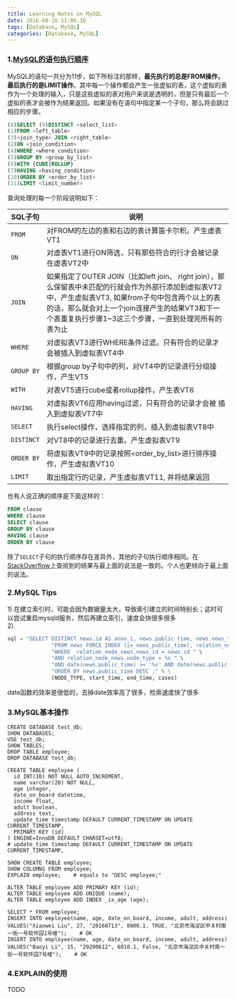 ```yaml
---
title: Learning Notes on MySQL
date: 2016-08-16 11:06:16
tags: [Database, MySQL]
categories: [Database, MySQL]
---
```


### 1.[MySQL的语句执行顺序][MySQL的语句执行顺序]
MySQL的语句一共分为11步，如下所标注的那样，**最先执行的总是FROM操作，最后执行的是LIMIT操作**。其中每一个操作都会产生一张虚拟的表，这个虚拟的表作为一个处理的输入，只是这些虚拟的表对用户来说是透明的，但是只有最后一个虚拟的表才会被作为结果返回。如果没有在语句中指定某一个子句，那么将会跳过相应的步骤。
```sql
(8)SELECT (9)DISTINCT <select_list>
(1)FROM <left_table>
(3)<join_type> JOIN <right_table>
(2)ON <join_condition>
(4)WHERE <where_condition>
(5)GROUP BY <group_by_list>
(6)WITH {CUBE|ROLLUP}
(7)HAVING <having_condition>
(10)ORDER BY <order_by_list>
(11)LIMIT <limit_number>
```

查询处理的每一个阶段说明如下：

| SQL子句 | 说明 |
| --- | --- |
| `FROM` | 对FROM的左边的表和右边的表计算笛卡尔积。产生虚表VT1 |
| `ON` | 对虚表VT1进行ON筛选，只有那些符合<join-condition>的行才会被记录在虚表VT2中 |
| `JOIN `| 如果指定了OUTER JOIN（比如left join、 right join），那么保留表中未匹配的行就会作为外部行添加到虚拟表VT2中，产生虚拟表VT3, 如果from子句中包含两个以上的表的话，那么就会对上一个join连接产生的结果VT3和下一个表重复执行步骤1~3这三个步骤，一直到处理完所有的表为止 |
| `WHERE` | 对虚拟表VT3进行WHERE条件过滤。只有符合<where-condition>的记录才会被插入到虚拟表VT4中 |
| `GROUP BY` | 根据group by子句中的列，对VT4中的记录进行分组操作，产生VT5 |
| `WITH` | 对表VT5进行cube或者rollup操作，产生表VT6 |
| `HAVING` | 对虚拟表VT6应用having过滤，只有符合<having-condition>的记录才会被 插入到虚拟表VT7中 |
| `SELECT` | 执行select操作，选择指定的列，插入到虚拟表VT8中 |
| `DISTINCT` | 对VT8中的记录进行去重。产生虚拟表VT9 |
| `ORDER BY` | 将虚拟表VT9中的记录按照<order_by_list>进行排序操作，产生虚拟表VT10 |
| `LIMIT` | 取出指定行的记录，产生虚拟表VT11, 并将结果返回 |

也有人说正确的顺序是下面这样的：
```sql
FROM clause
WHERE clause
SELECT clause
GROUP BY clause
HAVING clause
ORDER BY clause
```
除了`SELECT`子句的执行顺序存在差异外，其他的子句执行顺序相同。在[StackOverflow][MySQL Order of Operations?]上查阅到的结果与最上面的说法是一致的。个人也更倾向于最上面的说法。

<!-- 1. References -->
[MySQL的语句执行顺序]: http://www.cnblogs.com/rollenholt/p/3776923.html
[MySQL Order of Operations?]: http://stackoverflow.com/questions/4001183/mysql-order-of-operations

### 2.MySQL Tips
1).在建立索引时，可能会因为数据量太大，导致索引建立的时间特别长；这时可以尝试重启mysqld服务，然后再建立索引，速度会快很多很多  
2).
```python
sql = "SELECT DISTINCT news.id AS anon_1, news.public_time, news.news_type, news.theme_type, news.history_similarity " \
              "FROM news FORCE INDEX (ix_news_public_time), relation_node_news " \
              "WHERE  relation_node_news.news_id = news.id " \
              "AND relation_node_news.node_type = %s " \
              "AND date(news.public_time) >= '%s' AND date(news.public_time) < '%s' %s " \
              "ORDER BY news.public_time DESC ;" % \
              (NODE_TYPE, start_time, end_time, cases)

```
date函数的效率是很低的，去掉date效率高了很多，检索速度快了很多

### 3.MySQL基本操作
```mysql
CREATE DATABASE test_db;
SHOW DATABASES;
USE test_db;
SHOW TABLES;
DROP TABLE employee;
DROP DATABASE test_db;

CREATE TABLE employee (
  id INT(10) NOT NULL AUTO_INCREMENT,
  name varchar(20) NOT NULL,
  age integer,
  date_on_board datetime,
  income float,
  adult boolean,
  address text,
  update_time timestamp DEFAULT CURRENT_TIMESTAMP ON UPDATE CURRENT_TIMESTAMP,
  PRIMARY KEY (id)
) ENGINE=InnoDB DEFAULT CHARSET=utf8;
# update_time timestamp DEFAULT CURRENT_TIMESTAMP ON UPDATE CURRENT_TIMESTAMP,

SHOW CREATE TABLE employee;
SHOW COLUMNS FROM employee;
EXPLAIN employee;    # equals to "DESC employee;"

ALTER TABLE employee ADD PRIMARY KEY (id);
ALTER TABLE employee ADD UNIQUE (name);
ALTER TABLE employee ADD INDEX _ix_age (age);

SELECT * FROM employee;
INSERT INTO employee(name, age, date_on_board, income, adult, address) VALUES("Xiaowei Liu", 27, "20160713", 8000.1, TRUE, "北京市海淀区中关村南一街一号软件园1号楼");    # OK
INSERT INTO employee(name, age, date_on_board, income, adult, address) VALUES("Baoyi Li", 15, "20200612", 6010.1, False, "北京市海淀区中关村南一街一号软件园7号楼");    # OK
```

### 4.EXPLAIN的使用
TODO
<!-- 4.Reference -->
[MySQL性能分析及explain的使用]: http://database.51cto.com/art/201108/284783.htm

